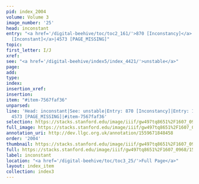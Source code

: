 ```yaml
---
pid: index_2004
volume: Volume 3
image_number: '25'
head: inconstant
entry: "<a href='/digital-beehive/toc/toc2_161/'>870 [Inconstancy]</a>|<a href='/digital-beehive/toc/toc2_319/'>1624
  [Inconstant]</a>|4573 [PAGE_MISSING]"
topic: 
first_letter: I/J
xref: 
see: "<a href='/digital-beehive/index5/index_4421/'>unstable</a>"
page: 
add: 
type: 
index: 
insertion_xref: 
insertion: 
item: "#item-7567faf36"
unparsed: 
line: 'Head: inconstant|See: unstable|Entry: 870 [Inconstancy]|Entry: 1624 [Inconstant]|Entry:
  4573 [PAGE_MISSING]|#item-7567faf36'
selection: https://stacks.stanford.edu/image/iiif/gw497tq8651%2F1607_0968/1571,1958,706,178/full/0/default.jpg
full_image: https://stacks.stanford.edu/image/iiif/gw497tq8651%2F1607_0968/full/full/0/default.jpg
annotation_uri: http://dev.llgc.org.uk/annotation/1559671848458
order: '2004'
thumbnail: https://stacks.stanford.edu/image/iiif/gw497tq8651%2F1607_0968/1571,1958,706,178/150,/0/default.jpg
full: https://stacks.stanford.edu/image/iiif/gw497tq8651%2F1607_0968/1571,1958,706,178/full/0/default.jpg
label: inconstant
location: "<a href='/digital-beehive/toc/toc3_25/'>Full Page</a>"
layout: index_item
collection: index3
---
```

